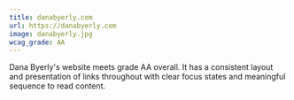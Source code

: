 ```yaml
---
title: danabyerly.com
url: https://danabyerly.com
image: danabyerly.jpg
wcag_grade: AA
---
```


Dana Byerly's website meets grade AA overall. It has a consistent layout and presentation of links throughout with clear focus states and meaningful sequence to read content.

